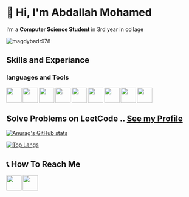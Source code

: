 
<!-- name and who i am start -->
# 👋 Hi, I'm Abdallah Mohamed
I’m a **Computer Science Student** in 3rd year in collage
<!-- name and who i am end -->


<p align="left"> <img src="https://komarev.com/ghpvc/?username=abdallahMoohamed&label=Profile%20views&color=0e75b6&style=flat" alt="magdybadr978" /> </p>


## Skills and Experiance

### languages and Tools
<img src="https://cdn-icons-png.flaticon.com/512/5968/5968350.png" width="40" align="left"> <!-- python -->
<img src="https://cdn-icons-png.flaticon.com/512/5968/5968282.png" width="40" align="left"> <!-- java -->
<img src="https://cdn-icons-png.flaticon.com/512/6132/6132222.png" width="40" align="left"> <!-- C++ -->
<img src="https://git-scm.com/images/logos/downloads/Git-Icon-1788C.png" width="40" align="left"> <!-- Git -->
<img src="https://cdn-icons-png.flaticon.com/512/1051/1051326.png" width="40" align="left"> <!-- Github -->
<img src="https://seeklogo.com/images/J/javascript-js-logo-2949701702-seeklogo.com.png" width="40"> <!-- JS -->
<img src="https://cdn-icons-png.flaticon.com/512/919/919825.png" width="40" align="left"> <!-- Node.js -->
<img src="https://cdn-icons-png.flaticon.com/512/919/919851.png" width="40" align="left"> <!-- Express.js -->
<img src="https://cdn-icons-png.flaticon.com/512/1199/1199128.png" width="40" align="left"> <!-- MySQL -->


## Solve Problems on **LeetCode** .. [See my Profile](https://leetcode.com/abdullamoohammed/)

[![Anurag's GitHub stats](https://github-readme-stats.vercel.app/api?username=abdallahMoohamed&show_icons=true&hide=issues,contribs)](https://github.com/anuraghazra/github-readme-stats)

[![Top Langs](https://github-readme-stats.vercel.app/api/top-langs/?username=abdallahMoohamed)](https://github.com/anuraghazra/github-readme-stats)


## 📞 How To Reach Me
<a href="https://www.linkedin.com/in/abdallah-mohamed-670314220/" target="_blank"><img src="https://cdn.worldvectorlogo.com/logos/linkedin-icon-2.svg" width="40" align="left"/></a>

<a href="abdullamoohammed@gmail.com" target="_blank">
  <img src="https://cdn.worldvectorlogo.com/logos/gmail-icon.svg" width="40" align="left" />
</a>
